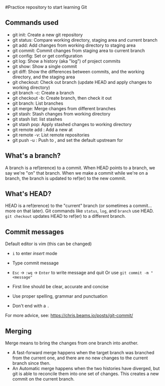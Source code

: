 #Practice repository to start learning Git

## Commands used

- git init: Create a new git repository
- git status: Compare working directory, staging area and current branch
- git add: Add changes from working directory to staging area
- git commit: Commit changes from staging area to current branch
- git config: Set or get configuration
- git log: Show a history (aka "log") of project commits
- git show: Show a single commit 
- git diff: Show the differences between commits, and the working directory, and the staging area
- git checkout: Check out branch (update HEAD and apply changes to working directory)
- git branch -c: Create a branch
- git checkout -b: Create branch, then check it out
- git branch: List branches
- git merge: Merge changes from different branches
- git stash: Stash changes from working directory
- git stash list: list stashes
- git stash pop: Apply stashed changes to working directory
- git remote add <remote> <url> : Add a new <remote> at <url>
- git remote -v: List remote repositories
- git push -u <remote> <branch>: Push <branch> to <remote>, and set the default upstream for <branch>

## What's a branch?

A branch is a ref(erence) to a commit. When HEAD points to a branch, we say we're "on" that branch. When we make a commit while we're on a branch, the branch is updated to ref(er) to the new commit.

## What's HEAD?

HEAD is a ref(erence) to the "current" branch (or sometimes a commit... more on that later). Git commands like `status`, `log`, and `branch` use HEAD. `git checkout` updates HEAD to ref(er) to a different branch.

## Commit messages

Default editor is vim (this can be changed)
 - `i` to enter *insert* mode
 - Type commit message
 - `Esc` -> `:wq` -> `Enter` to write message and quit
Or use `git commit -m "<message"`

- First line should be clear, accurate and concise
- Use proper spelling, grammar and punctuation
- Don't end with a `.`

For more advice, see: https://chris.beams.io/posts/git-commit/

## Merging
Merge means to bring the changes from one branch into another.

- A fast-forward merge happens when the target branch was branched from the current one, and there are no new changes to the current branch since then. 
- An Automatic merge happens when the two histories have diverged, but git is able to reconcile them into one set of changes. This creates a new commit on the current branch.
